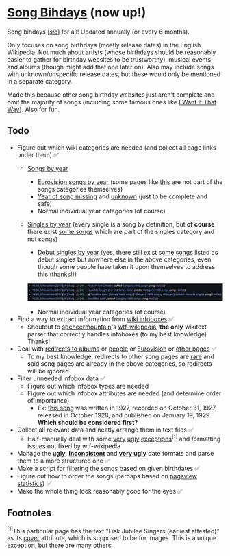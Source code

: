 # [Song Bihdays](https://song-bihdays.github.io/) (now up!)
Song bihdays [[_sic_]](https://en.wikipedia.org/wiki/Sic) for all! Updated annually (or every 6 months).

Only focuses on song birthdays (mostly release dates) in the English Wikipedia. Not much about artists (whose birthdays should be reasonably easier to gather for birthday websites to be trustworthy), musical events and albums (though might add that one later on). Also may include songs with unknown/unspecific release dates, but these would only be mentioned in a separate category.

Made this because other song birthday websites just aren't complete and omit the majority of songs (including some famous ones like [I Want It That Way](https://en.wikipedia.org/wiki/I_Want_It_That_Way)). Also for fun.

## Todo
* Figure out which wiki categories are needed (and collect all page links under them) ✅
  * [Songs by year](https://en.wikipedia.org/wiki/Category:Songs_by_year)
    * [Eurovision songs by year](https://en.wikipedia.org/wiki/Category:Eurovision_songs_by_year) (some pages like [this](https://en.wikipedia.org/w/index.php?title=What_Love_Is_(song)&oldid=1164588474) are not part of the songs categories themselves)
    * [Year of song missing](https://en.wikipedia.org/wiki/Category:Year_of_song_missing) and [unknown](https://en.wikipedia.org/wiki/Category:Year_of_song_unknown) (just to be complete and safe)
    * Normal individual year categories (of course)
  * [Singles by year](https://en.wikipedia.org/wiki/Category:Singles_by_year) (every single is a song by definition, but **of course** there exist [some songs](https://en.wikipedia.org/w/index.php?title=B_Boy_Baby&oldid=1252921732) which are part of the singles category and not songs)
    * [Debut singles by year](https://en.wikipedia.org/wiki/Category:Debut_singles_by_year) (yes, there still exist [some songs](https://en.wikipedia.org/w/index.php?title=Turn_It_Up_(Chamillionaire_song)&oldid=1257836382) listed as debut singles but nowhere else in the above categories, even though some people have taken it upon themselves to address this (thanks!))
  
    ![Richhoncho contribs](https://github.com/Song-Bihdays/song-bihdays.github.io/blob/main/images/Richhoncho%20contribs.jpg?raw=true)
    * Normal individual year categories (of course)
* Find a way to extract information from [wiki infoboxes](https://en.wikipedia.org/wiki/Help:Infobox) ✅
  * Shoutout to [spencermountain](https://github.com/spencermountain)'s [wtf-wikipedia](https://github.com/spencermountain/wtf_wikipedia), **the only** wikitext parser that correctly handles infoboxes (to my best knowledge). Thanks!
* Deal with [redirects to albums](https://en.wikipedia.org/w/index.php?title=Via_Dolorosa_(song)&oldid=1197232866) or [people](https://en.wikipedia.org/w/index.php?title=N-N-Nineteen_Not_Out&oldid=1257022163) or [Eurovision](https://en.wikipedia.org/w/index.php?title=Cliche_Love_Song&oldid=1075394663) or [other pages](https://en.wikipedia.org/w/index.php?title=Welcome_to_LazyTown&oldid=1206159027) ✅
  * To my best knowledge, redirects to other song pages are [rare](https://en.wikipedia.org/w/index.php?title=Crying_Shame_(Muse_song)&oldid=1143052951) and said song pages are already in the above categories, so redirects will be ignored
* Filter unneeded infobox data ✅
  * Figure out which infobox types are needed
  * Figure out which infobox attributes are needed (and determine order of importance)
    * Ex: [this song](https://en.wikipedia.org/w/index.php?title=Stardust_(1927_song)&oldid=1263625839) was written in 1927, recorded on October 31, 1927, released in October 1928, and published on January 19, 1929. **Which should be considered first?**
* Collect all relevant data and neatly arrange them in text files ✅
  * Half-manually deal with some [very](https://en.wikipedia.org/w/index.php?title=Swiss_Psalm&oldid=1256428339) [ugly](https://en.wikipedia.org/w/index.php?title=Jai_Jai_Maharashtra_Majha&oldid=1262451594#2004_version) [exceptions](https://en.wikipedia.org/w/index.php?title=Go_Down_Moses&oldid=1253619218)<sup>[1]</sup> and formatting issues not fixed by wtf-wikipedia
* Manage the [**ugly**](https://en.wikipedia.org/w/index.php?title=Big_Joe_Mufferaw_(song)&oldid=1238351909), [**inconsistent**](https://en.wikipedia.org/w/index.php?title=After_All_(David_Bowie_song)&oldid=1225355888) and [**very ugly**](https://en.wikipedia.org/w/index.php?title=Everything_Is_(song)&oldid=1229964742) date formats and parse them to a more structured one ✅
* Make a script for filtering the songs based on given birthdates ✅
* Figure out how to order the songs (perhaps based on [pageview statistics](https://en.wikipedia.org/wiki/Wikipedia:Pageview_statistics)) ✅
* Make the whole thing look reasonably good for the eyes ✅

## Footnotes
<sup>[1]</sup>This particular page has the text "Fisk Jubilee Singers (earliest attested)" as its [cover](https://en.wikipedia.org/wiki/Template:Infobox_song#cover) attribute, which is supposed to be for images. This is a unique exception, but there are many others.
